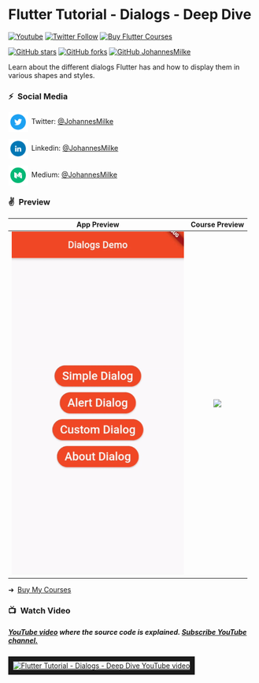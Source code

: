 # Flutter Tutorial - Dialogs - Deep Dive
[![Youtube](https://img.shields.io/static/v1?label=JohannesMilke&message=Subscribe&logo=YouTube&color=FF0000&style=for-the-badge)][youtube]
[![Twitter Follow](https://img.shields.io/twitter/follow/JohannesMilke?color=1DA1F2&label=Followers&logo=twitter&style=for-the-badge)][twitter]
[![Buy Flutter Courses](https://img.shields.io/static/v1?label=Buy&message=My%20Flutter%20Courses&color=5FB709&style=for-the-badge)][courses]
    
[![GitHub stars](https://img.shields.io/github/stars/JohannesMilke/dialogs_example.svg?style=social&label=Star)](https://github.com/JohannesMilke/dialogs_example) 
[![GitHub forks](https://img.shields.io/github/forks/JohannesMilke/dialogs_example.svg?style=social&label=Fork)](https://github.com/JohannesMilke/dialogs_example/fork)
[![GitHub JohannesMilke](https://img.shields.io/github/followers/JohannesMilke?label=follow&style=social)](https://github.com/JohannesMilke)

Learn about the different dialogs Flutter has and how to display them in various shapes and styles.

### ⚡&ensp;Social Media

[<img align="center" alt="JohannesMilke | Twitter" width="40px" src="https://github.com/aritraroy/social-icons/blob/master/twitter-icon.png?raw=true" />](https://twitter.com/intent/follow?original_referer=https%3A%2F%2Fgithub.com%2FJohannesMilke&screen_name=JohannesMilke "Twitter Johannes Milke")&ensp;Twitter: [@JohannesMilke](https://twitter.com/intent/follow?original_referer=https%3A%2F%2Fgithub.com%2FJohannesMilke&screen_name=JohannesMilke "Twitter Johannes Milke")

[<img align="center" alt="JohannesMilke | LinkedIn" width="40px" src="https://github.com/aritraroy/social-icons/blob/master/linkedin-icon.png?raw=true" />](https://linkedin.com/in/JohannesMilke "Linkedin Johannes Milke")&ensp;Linkedin: [@JohannesMilke](https://linkedin.com/in/JohannesMilke "Linkedin Johannes Milke")

[<img align="center" alt="JohannesMilke | Medium" width="40px" src="https://github.com/aritraroy/social-icons/blob/master/medium-icon.png?raw=true" />](https://medium.com/@JohannesMilke "Medium Johannes Milke")&ensp;Medium: [@JohannesMilke](https://medium.com/@JohannesMilke "Medium Johannes Milke")

### ✌&ensp;Preview

|              App Preview             |             Course Preview           |
| :----------------------------------: | :----------------------------------: |
| <a href="https://www.youtube.com/watch?v=EjfiI7AY6EY" target="_blank"><img src="preview.gif" width="350"></a> | <a href="https://johannesmilke.teachable.com/p/home" target="_blank"><img src="https://firebasestorage.googleapis.com/v0/b/web-johannesmilke.appspot.com/o/other%2Fgithub_ad.png?alt=media" width="350"></a> |

➜&ensp;[Buy My Courses](https://johannesmilke.teachable.com/p/home "Buy My Courses")

### 📺&ensp;Watch Video

##### [YouTube video](https://www.youtube.com/watch?v=EjfiI7AY6EY "Youtube Johannes Milke") where the *source code* is explained. [Subscribe YouTube channel.](http://www.youtube.com/channel/UC0FD2apauvegCcsvqIBceLA?sub_confirmation=1 "YouTube Subscribe Johannes Milke")  
<a href="https://www.youtube.com/watch?v=EjfiI7AY6EY&feature=player_embedded
" target="_blank"><img src="http://img.youtube.com/vi/EjfiI7AY6EY/maxresdefault.jpg" 
alt="Flutter Tutorial - Dialogs - Deep Dive YouTube video" width="480" border="10" /></a>

[twitter]: https://twitter.com/intent/follow?original_referer=https%3A%2F%2Fgithub.com%2FJohannesMilke&screen_name=JohannesMilke
[youtube]: https://www.youtube.com/channel/UC0FD2apauvegCcsvqIBceLA?sub_confirmation=1
[courses]: https://johannesmilke.teachable.com/p/home
